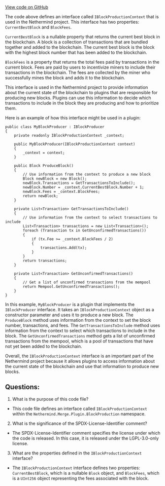 [View code on GitHub](https://github.com/NethermindEth/nethermind/src/Nethermind/Nethermind.Merge.Plugin/BlockProduction/IBlockProductionContext.cs)

The code above defines an interface called `IBlockProductionContext` that is used in the Nethermind project. This interface has two properties: `CurrentBestBlock` and `BlockFees`. 

`CurrentBestBlock` is a nullable property that returns the current best block in the blockchain. A block is a collection of transactions that are bundled together and added to the blockchain. The current best block is the block with the highest block number that has been added to the blockchain. 

`BlockFees` is a property that returns the total fees paid by transactions in the current block. Fees are paid by users to incentivize miners to include their transactions in the blockchain. The fees are collected by the miner who successfully mines the block and adds it to the blockchain. 

This interface is used in the Nethermind project to provide information about the current state of the blockchain to plugins that are responsible for producing new blocks. Plugins can use this information to decide which transactions to include in the block they are producing and how to prioritize them. 

Here is an example of how this interface might be used in a plugin:

```
public class MyBlockProducer : IBlockProducer
{
    private readonly IBlockProductionContext _context;

    public MyBlockProducer(IBlockProductionContext context)
    {
        _context = context;
    }

    public Block ProduceBlock()
    {
        // Use information from the context to produce a new block
        Block newBlock = new Block();
        newBlock.Transactions = GetTransactionsToInclude();
        newBlock.Number = _context.CurrentBestBlock.Number + 1;
        newBlock.Fees = _context.BlockFees;
        return newBlock;
    }

    private List<Transaction> GetTransactionsToInclude()
    {
        // Use information from the context to select transactions to include
        List<Transaction> transactions = new List<Transaction>();
        foreach (Transaction tx in GetUnconfirmedTransactions())
        {
            if (tx.Fee >= _context.BlockFees / 2)
            {
                transactions.Add(tx);
            }
        }
        return transactions;
    }

    private List<Transaction> GetUnconfirmedTransactions()
    {
        // Get a list of unconfirmed transactions from the mempool
        return Mempool.GetUnconfirmedTransactions();
    }
}
```

In this example, `MyBlockProducer` is a plugin that implements the `IBlockProducer` interface. It takes an `IBlockProductionContext` object as a constructor parameter and uses it to produce a new block. The `ProduceBlock` method uses information from the context to set the block number, transactions, and fees. The `GetTransactionsToInclude` method uses information from the context to select which transactions to include in the block. The `GetUnconfirmedTransactions` method gets a list of unconfirmed transactions from the mempool, which is a pool of transactions that have not yet been added to the blockchain. 

Overall, the `IBlockProductionContext` interface is an important part of the Nethermind project because it allows plugins to access information about the current state of the blockchain and use that information to produce new blocks.
## Questions: 
 1. What is the purpose of this code file?
- This code file defines an interface called `IBlockProductionContext` within the `Nethermind.Merge.Plugin.BlockProduction` namespace.

2. What is the significance of the SPDX-License-Identifier comment?
- The SPDX-License-Identifier comment specifies the license under which the code is released. In this case, it is released under the LGPL-3.0-only license.

3. What are the properties defined in the `IBlockProductionContext` interface?
- The `IBlockProductionContext` interface defines two properties: `CurrentBestBlock`, which is a nullable `Block` object, and `BlockFees`, which is a `UInt256` object representing the fees associated with the block.
